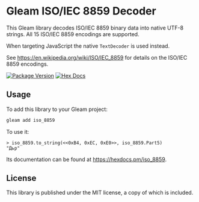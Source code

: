 # Gleam ISO/IEC 8859 Decoder

This Gleam library decodes ISO/IEC 8859 binary data into native UTF-8 strings. All 15
ISO/IEC 8859 encodings are supported.

When targeting JavaScript the native `TextDecoder` is used instead.

See https://en.wikipedia.org/wiki/ISO/IEC_8859 for details on the ISO/IEC 8859
encodings.

[![Package Version](https://img.shields.io/hexpm/v/iso_8859)](https://hex.pm/packages/iso_8859)
[![Hex Docs](https://img.shields.io/badge/hex-docs-ffaff3)](https://hexdocs.pm/iso_8859/)

## Usage

To add this library to your Gleam project:

```sh
gleam add iso_8859
```

To use it:

```gleam
> iso_8859.to_string(<<0xB4, 0xEC, 0xE0>>, iso_8859.Part5)
"Дьр"
```

Its documentation can be found at <https://hexdocs.pm/iso_8859>.

## License

This library is published under the MIT license, a copy of which is included.
